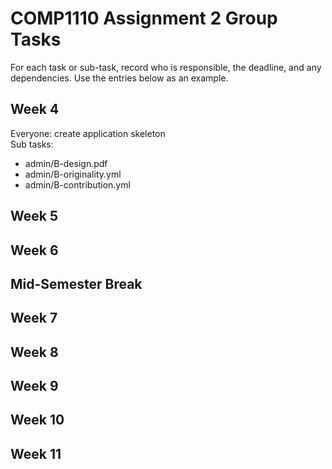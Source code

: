 # COMP1110 Assignment 2 Group Tasks

For each task or sub-task, record who is responsible, the deadline, and any dependencies.
Use the entries below as an example.

## Week 4

Everyone: create application skeleton  
Sub tasks:
* admin/B-design.pdf
* admin/B-originality.yml
* admin/B-contribution.yml

## Week 5

<!-- Zhang San: Task 3 isPlayerStateWellFormed - 23 Mar
Jane Bloggs: Task 5 drawTileFromBag - 23 Mar
Erika Mustermann: Task 6 refillFactories - 25 Mar (depends on Task 5) -->

## Week 6

## Mid-Semester Break

## Week 7

## Week 8

## Week 9

## Week 10

## Week 11
